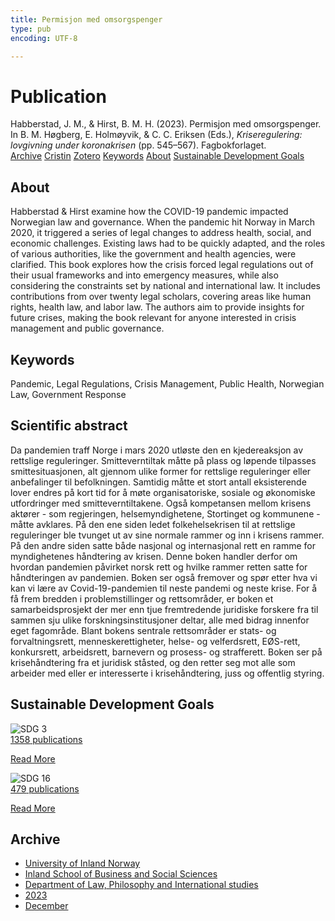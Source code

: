 ```yaml
---
title: Permisjon med omsorgspenger
type: pub
encoding: UTF-8

---
```

<h1>Publication</h1>
<article id="csl-bib-container-94ZDFYS2" class="csl-bib-container">
  <div class="csl-bib-body"> <div class="csl-entry">Habberstad, J. M., &#38; Hirst, B. M. H. (2023). Permisjon med omsorgspenger. In B. M. Høgberg, E. Holmøyvik, &#38; C. C. Eriksen (Eds.), <i>Kriseregulering: lovgivning under koronakrisen</i> (pp. 545–567). Fagbokforlaget.</div> </div>
  <div class="csl-bib-buttons">
    <a href="#taxonomy-article-94ZDFYS2" alt="archive" class="csl-bib-button">Archive</a>
    <a href="https://app.cristin.no/results/show.jsf?id=2216231" alt="Cristin" class="csl-bib-button">Cristin</a>
    <a href="http://zotero.org/groups/5881554/items/94ZDFYS2" alt="Zotero" class="csl-bib-button">Zotero</a>
    <a href="#keywords-article-94ZDFYS2" alt="keywords" class="csl-bib-button">Keywords</a>
    <a href="#about-article-94ZDFYS2" alt="about_pub" class="csl-bib-button">About</a>
    <a href="#sdg-article-94ZDFYS2" alt="sdg" class="csl-bib-button">Sustainable Development Goals</a>
  </div>
  <div id="csl-bib-meta-container-94ZDFYS2"></div>
</article>
<div id="csl-bib-meta-94ZDFYS2" class="csl-bib-meta">
  <article id="about-article-94ZDFYS2" class="about_pub-article">
    <h1>About</h1>
    Habberstad & Hirst examine how the COVID-19 pandemic impacted Norwegian law and governance. When the pandemic hit Norway in March 2020, it triggered a series of legal changes to address health, social, and economic challenges. Existing laws had to be quickly adapted, and the roles of various authorities, like the government and health agencies, were clarified. This book explores how the crisis forced legal regulations out of their usual frameworks and into emergency measures, while also considering the constraints set by national and international law. It includes contributions from over twenty legal scholars, covering areas like human rights, health law, and labor law. The authors aim to provide insights for future crises, making the book relevant for anyone interested in crisis management and public governance.
  </article>
  <article id="keywords-article-94ZDFYS2" class="keywords-article">
    <h1>Keywords</h1>
    Pandemic, Legal Regulations, Crisis Management, Public Health, Norwegian Law, Government Response
  </article>
  <article id="abstract-article-94ZDFYS2" class="abstract-article">
    <h1>Scientific abstract</h1>
    Da pandemien traff Norge i mars 2020 utløste den en kjedereaksjon av rettslige reguleringer. Smitteverntiltak måtte på plass og løpende tilpasses smittesituasjonen, alt gjennom ulike former for rettslige reguleringer eller anbefalinger til befolkningen. Samtidig måtte et stort antall eksisterende lover endres på kort tid for å møte organisatoriske, sosiale og økonomiske utfordringer med smitteverntiltakene. Også kompetansen mellom krisens aktører - som regjeringen, helsemyndighetene, Stortinget og kommunene - måtte avklares. På den ene siden ledet folkehelsekrisen til at rettslige reguleringer ble tvunget ut av sine normale rammer og inn i krisens rammer. På den andre siden satte både nasjonal og internasjonal rett en ramme for myndighetenes håndtering av krisen. Denne boken handler derfor om hvordan pandemien påvirket norsk rett og hvilke rammer retten satte for håndteringen av pandemien. Boken ser også fremover og spør etter hva vi kan vi lære av Covid-19-pandemien til neste pandemi og neste krise. For å få frem bredden i problemstillinger og rettsområder, er boken et samarbeidsprosjekt der mer enn tjue fremtredende juridiske forskere fra til sammen sju ulike forskningsinstitusjoner deltar, alle med bidrag innenfor eget fagområde. Blant bokens sentrale rettsområder er stats- og forvaltningsrett, menneskerettigheter, helse- og velferdsrett, EØS-rett, konkursrett, arbeidsrett, barnevern og prosess- og strafferett. Boken ser på krisehåndtering fra et juridisk ståsted, og den retter seg mot alle som arbeider med eller er interesserte i krisehåndtering, juss og offentlig styring.
  </article>
  <article id="sdg-article-94ZDFYS2" class="sdg-article">
    <h1>Sustainable Development Goals</h1>
    <div class="sdg-container"><div id="sdg3" class="sdg">
        <img src="{{< params subfolder >}}images/sdg/sdg03_en.png" class="image" alt="SDG 3">
        <div class="sdg-overlay">
          <a href="/en/archive/?key=?sdg=3#archive" class="sdg-publication-count"><span>1358</span> publications</a>
          <p><a href="https://sdgs.un.org/goals/goal3" class="sdg-read-more">Read More</a></p>
        </div>
      </div> <div id="sdg16" class="sdg">
        <img src="{{< params subfolder >}}images/sdg/sdg16_en.png" class="image" alt="SDG 16">
        <div class="sdg-overlay">
          <a href="/en/archive/?key=?sdg=16#archive" class="sdg-publication-count"><span>479</span> publications</a>
          <p><a href="https://sdgs.un.org/goals/goal16" class="sdg-read-more">Read More</a></p>
        </div>
      </div></div>
  </article>
  <article id="taxonomy-article-94ZDFYS2" class="taxonomy-article">
    <h1>Archive</h1>
    <ul>
      <li>
        <a href="/en/archive/?key=3DCRN523">University of Inland Norway</a>
      </li>
      <li>
        <a href="/en/archive/?key=DU8Q9LN9">Inland School of Business and Social Sciences</a>
      </li>
      <li>
        <a href="/en/archive/?key=ITYAG68H">Department of Law, Philosophy and International studies</a>
      </li>
      <li>
        <a href="/en/archive/?key=8Y35X54R">2023</a>
      </li>
      <li>
        <a href="/en/archive/?key=X4W8KQ7V">December</a>
      </li>
    </ul>
  </article>
</div>
